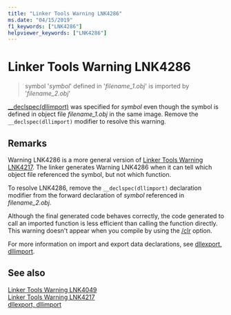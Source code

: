```yaml
---
title: "Linker Tools Warning LNK4286"
ms.date: "04/15/2019"
f1_keywords: ["LNK4286"]
helpviewer_keywords: ["LNK4286"]
---
```

# Linker Tools Warning LNK4286

> symbol '*symbol*' defined in '*filename_1.obj*' is imported by '*filename_2.obj*'

[__declspec(dllimport)](../../cpp/dllexport-dllimport.md) was specified for *symbol* even though the symbol is defined in object file *filename_1.obj* in the same image. Remove the `__declspec(dllimport)` modifier to resolve this warning.

## Remarks

Warning LNK4286 is a more general version of [Linker Tools Warning LNK4217](linker-tools-warning-lnk4217.md). The linker generates Warning LNK4286 when it can tell which object file referenced the symbol, but not which function.

To resolve LNK4286, remove the `__declspec(dllimport)` declaration modifier from the forward declaration of *symbol* referenced in *filename_2.obj*.

Although the final generated code behaves correctly, the code generated to call an imported function is less efficient than calling the function directly. This warning doesn't appear when you compile by using the [/clr](../../build/reference/clr-common-language-runtime-compilation.md) option.

For more information on import and export data declarations, see [dllexport, dllimport](../../cpp/dllexport-dllimport.md).

## See also

[Linker Tools Warning LNK4049](linker-tools-warning-lnk4049.md) \
[Linker Tools Warning LNK4217](linker-tools-warning-lnk4217.md) \
[dllexport, dllimport](../../cpp/dllexport-dllimport.md)